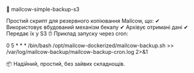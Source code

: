 📨 mailcow-simple-backup-s3

Простий скрипт для резервного копіювання Mailcow, що:
✔ Використовує вбудований механізм бекапу
✔ Архівує отримані дані
✔ Передає їх у S3
⏰ Приклад запуску через cron:

0 5 * * * /bin/bash /opt/mailcow-dockerized/mailcow-backup.sh >> /var/log/mailcow-backup/mailcow-backup-cron.log 2>&1

📦 Надійний, простий, без зайвих складнощів.
